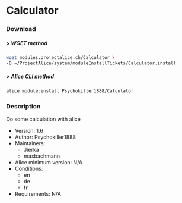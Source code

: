 # Calculator

### Download

##### > WGET method
```bash
wget modules.projectalice.ch/Calculator \
-O ~/ProjectAlice/system/moduleInstallTickets/Calculator.install
```

##### > Alice CLI method
```bash
alice module:install Psychokiller1888/Calculator
```

### Description
Do some calculation with alice

- Version: 1.6
- Author: Psychokiller1888
- Maintainers:
  - Jierka
  - maxbachmann
- Alice minimum version: N/A
- Conditions:
  - en
  - de
  - fr
- Requirements: N/A
